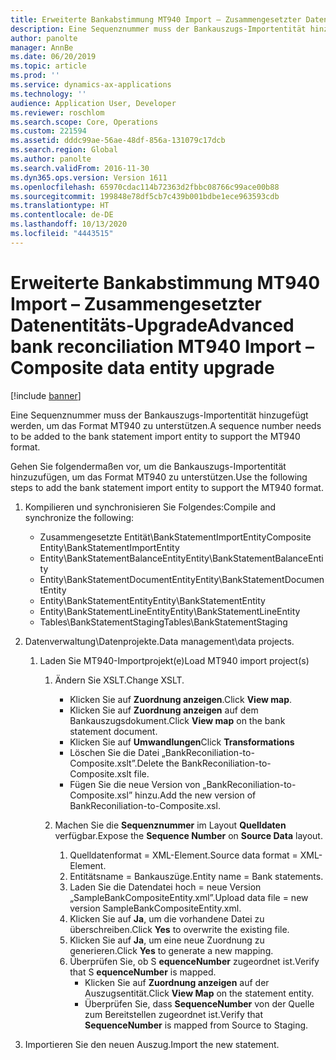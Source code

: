 ```yaml
---
title: Erweiterte Bankabstimmung MT940 Import – Zusammengesetzter Datenentitäts-Upgrade
description: Eine Sequenznummer muss der Bankauszugs-Importentität hinzugefügt werden, um das Format MT940 zu unterstützen.
author: panolte
manager: AnnBe
ms.date: 06/20/2019
ms.topic: article
ms.prod: ''
ms.service: dynamics-ax-applications
ms.technology: ''
audience: Application User, Developer
ms.reviewer: roschlom
ms.search.scope: Core, Operations
ms.custom: 221594
ms.assetid: dddc99ae-56ae-48df-856a-131079c17dcb
ms.search.region: Global
ms.author: panolte
ms.search.validFrom: 2016-11-30
ms.dyn365.ops.version: Version 1611
ms.openlocfilehash: 65970cdac114b72363d2fbbc08766c99ace00b88
ms.sourcegitcommit: 199848e78df5cb7c439b001bdbe1ece963593cdb
ms.translationtype: HT
ms.contentlocale: de-DE
ms.lasthandoff: 10/13/2020
ms.locfileid: "4443515"
---
```

# <a name="advanced-bank-reconciliation-mt940-import--composite-data-entity-upgrade"></a><span data-ttu-id="d1754-103">Erweiterte Bankabstimmung MT940 Import – Zusammengesetzter Datenentitäts-Upgrade</span><span class="sxs-lookup"><span data-stu-id="d1754-103">Advanced bank reconciliation MT940 Import – Composite data entity upgrade</span></span>

[!include [banner](../includes/banner.md)]

<span data-ttu-id="d1754-104">Eine Sequenznummer muss der Bankauszugs-Importentität hinzugefügt werden, um das Format MT940 zu unterstützen.</span><span class="sxs-lookup"><span data-stu-id="d1754-104">A sequence number needs to be added to the bank statement import entity to support the MT940 format.</span></span> 

<span data-ttu-id="d1754-105">Gehen Sie folgendermaßen vor, um die Bankauszugs-Importentität hinzuzufügen, um das Format MT940 zu unterstützen.</span><span class="sxs-lookup"><span data-stu-id="d1754-105">Use the following steps to add the bank statement import entity to support the MT940 format.</span></span>

1.  <span data-ttu-id="d1754-106">Kompilieren und synchronisieren Sie Folgendes:</span><span class="sxs-lookup"><span data-stu-id="d1754-106">Compile and synchronize the following:</span></span>
    -   <span data-ttu-id="d1754-107">Zusammengesetzte Entität\\BankStatementImportEntity</span><span class="sxs-lookup"><span data-stu-id="d1754-107">Composite Entity\\BankStatementImportEntity</span></span>
    -   <span data-ttu-id="d1754-108">Entity\\BankStatementBalanceEntity</span><span class="sxs-lookup"><span data-stu-id="d1754-108">Entity\\BankStatementBalanceEntity</span></span>
    -   <span data-ttu-id="d1754-109">Entity\\BankStatementDocumentEntity</span><span class="sxs-lookup"><span data-stu-id="d1754-109">Entity\\BankStatementDocumentEntity</span></span>
    -   <span data-ttu-id="d1754-110">Entity\\BankStatementEntity</span><span class="sxs-lookup"><span data-stu-id="d1754-110">Entity\\BankStatementEntity</span></span>
    -   <span data-ttu-id="d1754-111">Entity\\BankStatementLineEntity</span><span class="sxs-lookup"><span data-stu-id="d1754-111">Entity\\BankStatementLineEntity</span></span>
    -   <span data-ttu-id="d1754-112">Tables\\BankStatementStaging</span><span class="sxs-lookup"><span data-stu-id="d1754-112">Tables\\BankStatementStaging</span></span>

2.  <span data-ttu-id="d1754-113">Datenverwaltung\\Datenprojekte.</span><span class="sxs-lookup"><span data-stu-id="d1754-113">Data management\\data projects.</span></span>
    1.  <span data-ttu-id="d1754-114">Laden Sie MT940-Importprojekt(e)</span><span class="sxs-lookup"><span data-stu-id="d1754-114">Load MT940 import project(s)</span></span>
        1.  <span data-ttu-id="d1754-115">Ändern Sie XSLT.</span><span class="sxs-lookup"><span data-stu-id="d1754-115">Change XSLT.</span></span>
            -   <span data-ttu-id="d1754-116">Klicken Sie auf **Zuordnung anzeigen**.</span><span class="sxs-lookup"><span data-stu-id="d1754-116">Click **View map**.</span></span>
            -   <span data-ttu-id="d1754-117">Klicken Sie auf **Zuordnung anzeigen** auf dem Bankauszugsdokument.</span><span class="sxs-lookup"><span data-stu-id="d1754-117">Click **View map** on the bank statement document.</span></span>
            -   <span data-ttu-id="d1754-118">Klicken Sie auf **Umwandlungen**</span><span class="sxs-lookup"><span data-stu-id="d1754-118">Click **Transformations**</span></span>
            -   <span data-ttu-id="d1754-119">Löschen Sie die Datei „BankReconiliation-to-Composite.xslt”.</span><span class="sxs-lookup"><span data-stu-id="d1754-119">Delete the BankReconiliation-to-Composite.xslt file.</span></span>
            -   <span data-ttu-id="d1754-120">Fügen Sie die neue Version von „BankReconiliation-to-Composite.xsl” hinzu.</span><span class="sxs-lookup"><span data-stu-id="d1754-120">Add the new version of BankReconiliation-to-Composite.xsl.</span></span>

        2.  <span data-ttu-id="d1754-121">Machen Sie die **Sequenznummer** im Layout **Quelldaten** verfügbar.</span><span class="sxs-lookup"><span data-stu-id="d1754-121">Expose the **Sequence Number** on **Source Data** layout.</span></span>
            1.  <span data-ttu-id="d1754-122">Quelldatenformat = XML-Element.</span><span class="sxs-lookup"><span data-stu-id="d1754-122">Source data format = XML-Element.</span></span>
            2.  <span data-ttu-id="d1754-123">Entitätsname = Bankauszüge.</span><span class="sxs-lookup"><span data-stu-id="d1754-123">Entity name = Bank statements.</span></span>
            3.  <span data-ttu-id="d1754-124">Laden Sie die Datendatei hoch = neue Version „SampleBankCompositeEntity.xml”.</span><span class="sxs-lookup"><span data-stu-id="d1754-124">Upload data file = new version SampleBankCompositeEntity.xml.</span></span>
            4.  <span data-ttu-id="d1754-125">Klicken Sie auf **Ja**, um die vorhandene Datei zu überschreiben.</span><span class="sxs-lookup"><span data-stu-id="d1754-125">Click **Yes** to overwrite the existing file.</span></span>
            5.  <span data-ttu-id="d1754-126">Klicken Sie auf **Ja**, um eine neue Zuordnung zu generieren.</span><span class="sxs-lookup"><span data-stu-id="d1754-126">Click **Yes** to generate a new mapping.</span></span>
            6.  <span data-ttu-id="d1754-127">Überprüfen Sie, ob S **equenceNumber** zugeordnet ist.</span><span class="sxs-lookup"><span data-stu-id="d1754-127">Verify that S **equenceNumber** is mapped.</span></span>
                -   <span data-ttu-id="d1754-128">Klicken Sie auf **Zuordnung anzeigen** auf der Auszugsentität.</span><span class="sxs-lookup"><span data-stu-id="d1754-128">Click **View Map** on the statement entity.</span></span>
                -   <span data-ttu-id="d1754-129">Überprüfen Sie, dass **SequenceNumber** von der Quelle zum Bereitstellen zugeordnet ist.</span><span class="sxs-lookup"><span data-stu-id="d1754-129">Verify that **SequenceNumber** is mapped from Source to Staging.</span></span>

3.  <span data-ttu-id="d1754-130">Importieren Sie den neuen Auszug.</span><span class="sxs-lookup"><span data-stu-id="d1754-130">Import the new statement.</span></span>




